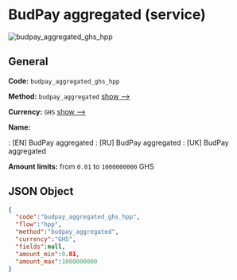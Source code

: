 
# BudPay aggregated (service) 
![budpay_aggregated_ghs_hpp](https://static.openfintech.io/payment_methods/budpay_aggregated_ghs_hpp/logo.svg?w=400&c=v0.59.26#w200)  

## General 
 
**Code:** `budpay_aggregated_ghs_hpp` 
 
**Method:** `budpay_aggregated` 
 [show -->](/payment-methods/budpay_aggregated/) 
 
**Currency:** `GHS` [show -->](/currencies/GHS/) 
 
**Name:** 
 
:	[EN] BudPay aggregated 
:	[RU] BudPay aggregated 
:	[UK] BudPay aggregated 
 
**Amount limits:** from `0.01` to `1000000000` GHS 

## JSON Object 

```json
{
  "code":"budpay_aggregated_ghs_hpp",
  "flow":"hpp",
  "method":"budpay_aggregated",
  "currency":"GHS",
  "fields":null,
  "amount_min":0.01,
  "amount_max":1000000000
}
```  
